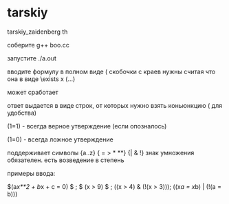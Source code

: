 # tarskiy
tarskiy_zaidenberg th

соберите g++ boo.cc

запустите ./a.out

вводите формулу в полном виде ( скобочки  с краев нужны считая что она в виде \exists x (...)

может сработает

ответ выдается в виде строк, от которых нужно взять коньюнкцию ( для удобства)

(1=1) - всегда верное утверждение (если опозналось)

(1=0) - всегда ложное утверждение

поддерживает символы {a..z} { = > * **} {| & !} знак умножения обязателен. есть возведение в степень

примеры ввода: 

$(a*x**2 + b*x + c = 0) $ ; $ (x > 9) $ ; ((x > 4) & (!(x > 3))); ((x*a = x*b) | (!(a = b)))
